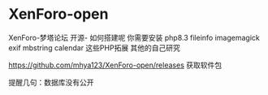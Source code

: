 # XenForo-open
XenForo-梦塔论坛
开源-
如何搭建呢
你需要安装 php8.3 fileinfo imagemagick exif mbstring  calendar 这些PHP拓展 其他的自己研究

https://github.com/mhya123/XenForo-open/releases 获取软件包

提醒几句：数据库没有公开
